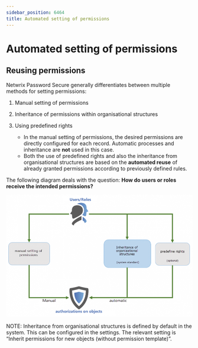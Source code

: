 ```yaml
---
sidebar_position: 6464
title: Automated setting of permissions
---
```


# Automated setting of permissions

## Reusing permissions

Netwrix Password Secure generally differentiates between multiple methods for setting permissions:

1. Manual setting of permissions
2. Inheritance of permissions within organisational structures
3. Using predefined rights

   * In the manual setting of permissions, the desired permissions are directly configured for each record. Automatic processes and inheritance are **not** used in this case.
   * Both the use of predefined rights and also the inheritance from organisational structures are based on the **automated reuse** of already granted permissions according to previously defined rules.

The following diagram deals with the question: **How do users or roles receive the intended permissions?**

![manual vs automated settings](../../../../../../../../static/images/PasswordSecure_9.2/Content/Resources/Images/automated-setting-of-permissions-1-en.png "manual vs automated settings")

NOTE: 
Inheritance from organisational structures is defined by default in the system. This can be configured in the settings. The relevant setting is “Inherit permissions for new objects (without permission template)”.